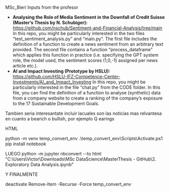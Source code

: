 MSc_Bieri
Inputs from the profesor

- **Analysing the Role of Media Sentiment in the Downfall of Credit Suisse (Master’s Thesis by N. Schubiger):** 
https://github.com/nschub/Sentiment-and-Financial-Analysis/tree/main
In this repo, you might be particularly interested in the two files “test_sentiment_analysis.py” and “main.py”. The first file includes the definition of a function to create a news sentiment from an arbitrary text provided. The second file contains a function “process_dataframe” which applies this function in practice (i.e. specifying the GPT system role, the model used, the sentiment scores (1,0,-1) assigned per news article etc.).
- **AI and Impact Investing (Prototype by HSLU):** 
https://github.com/HSLU-IFZ-Competence-Center-Investments/AI_and_Impact_Investing
In this repo, you might be particularly interested in the file “chat.py” from the CODE folder. In this file, you can find the definition of a function to analyse (synthetic) data from a company website to create a ranking of the company’s exposure to the 17 Sustainable Development Goals.



Tambien seria interesantate incluir lacuales son las noticias mas relvantesa en cuanto a bearich o bullish, por ejemplo Q earings



HTML

python -m venv temp_convert_env
.\temp_convert_env\Scripts\Activate.ps1
pip install notebook

LUEGO
python -m jupyter nbconvert --to html "C:\Users\Victor\Downloads\MSc DataScience\MasterThesis - GitHub\2. Exploratory Data Analysis.ipynb"

Y FINALMENTE

deactivate
Remove-Item -Recurse -Force temp_convert_env
